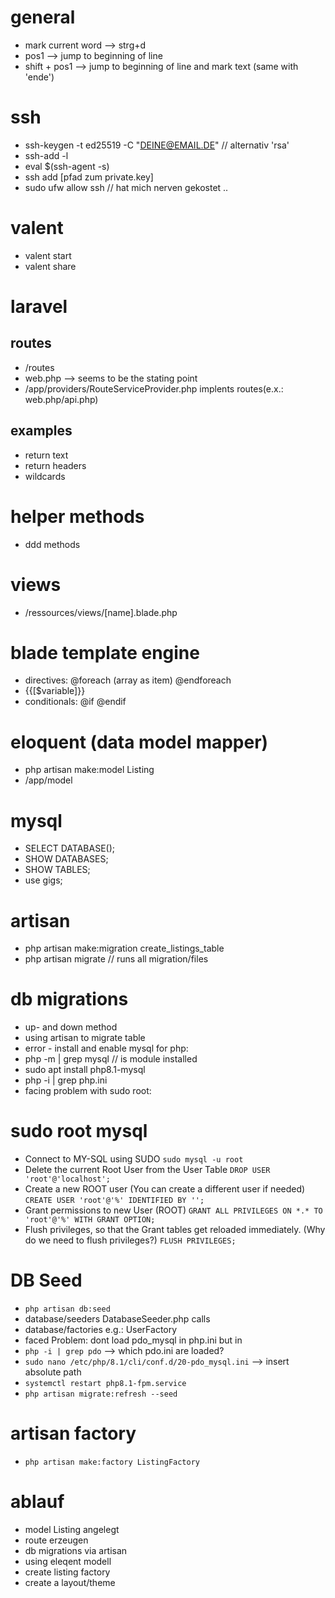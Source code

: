 # general 
* mark current word --> strg+d
* pos1 --> jump to beginning of line
* shift + pos1 --> jump to beginning of line and mark text (same with 'ende')



# ssh
* ssh-keygen -t ed25519 -C "DEINE@EMAIL.DE" // alternativ 'rsa'
* ssh-add -l
* eval $(ssh-agent -s)
* ssh add [pfad zum private.key]
* sudo ufw allow ssh // hat mich nerven gekostet ..


# valent
* valent start
* valent share



# laravel
## routes
* /routes
* web.php --> seems to be the stating point
* /app/providers/RouteServiceProvider.php implents routes(e.x.: web.php/api.php)

## examples
* return text
* return headers
* wildcards

# helper methods
* ddd methods

# views
* /ressources/views/[name].blade.php

# blade template engine
* directives: @foreach (array as item) @endforeach
* {{[$variable]}}
* conditionals: @if @endif

# eloquent (data model mapper)
* php artisan make:model Listing
* /app/model


# mysql
* SELECT DATABASE();
* SHOW DATABASES;
* SHOW TABLES;
* use gigs;

# artisan
* php artisan make:migration create_listings_table
* php artisan migrate // runs all migration/files


# db migrations
* up- and down method
* using artisan to migrate table
* error - install and enable mysql for php:
* php -m | grep mysql // is module installed
* sudo apt install php8.1-mysql
* php -i | grep php.ini
* facing problem with sudo root:

# sudo root mysql
* Connect to MY-SQL using SUDO
``` sudo mysql -u root ```
* Delete the current Root User from the User Table
``` DROP USER 'root'@'localhost'; ```
* Create a new ROOT user (You can create a different user if needed)
``` CREATE USER 'root'@'%' IDENTIFIED BY ''; ```
* Grant permissions to new User (ROOT)
``` GRANT ALL PRIVILEGES ON *.* TO 'root'@'%' WITH GRANT OPTION; ```
* Flush privileges, so that the Grant tables get reloaded immediately. (Why do we need to flush privileges?)
``` FLUSH PRIVILEGES; ```

# DB Seed
* ``` php artisan db:seed ```
* database/seeders DatabaseSeeder.php calls 
* database/factories e.g.: UserFactory
* faced Problem: dont load pdo_mysql in php.ini but in
* ``` php -i | grep pdo ``` --> which pdo.ini are loaded?
* ``` sudo nano /etc/php/8.1/cli/conf.d/20-pdo_mysql.ini ``` --> insert absolute path
* ``` systemctl restart php8.1-fpm.service  ```
* ``` php artisan migrate:refresh --seed ``` 

# artisan factory
* ``` php artisan make:factory ListingFactory ```


# ablauf
* model Listing angelegt
* route erzeugen
* db migrations via artisan
* using eleqent modell
* create listing factory
* create a layout/theme